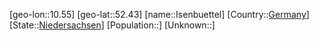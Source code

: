 ﻿---
location: [52.43,10.55]
type: City
tags:
- geo/City


SpocWebEntityId: 31129
isDeleted: false
confidential: public

---
[geo-lon::10.55]
[geo-lat::52.43]
[name::Isenbuettel]
[Country::[Germany](geo/Continent/Europe/Germany.md)]
[State::[Niedersachsen](geo/Continent/Europe/Germany/Niedersachsen.md)]
[Population::]
[Unknown::]

